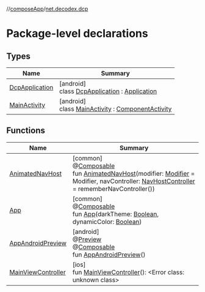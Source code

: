 //[composeApp](../../index.md)/[net.decodex.dcp](index.md)

# Package-level declarations

## Types

| Name | Summary |
|---|---|
| [DcpApplication](-dcp-application/index.md) | [android]<br>class [DcpApplication](-dcp-application/index.md) : [Application](https://developer.android.com/reference/kotlin/android/app/Application.html) |
| [MainActivity](-main-activity/index.md) | [android]<br>class [MainActivity](-main-activity/index.md) : [ComponentActivity](https://developer.android.com/reference/kotlin/androidx/activity/ComponentActivity.html) |

## Functions

| Name | Summary |
|---|---|
| [AnimatedNavHost](-animated-nav-host.md) | [common]<br>@[Composable](https://developer.android.com/reference/kotlin/androidx/compose/runtime/Composable.html)<br>fun [AnimatedNavHost](-animated-nav-host.md)(modifier: [Modifier](https://developer.android.com/reference/kotlin/androidx/compose/ui/Modifier.html) = Modifier, navController: [NavHostController](https://developer.android.com/reference/kotlin/androidx/navigation/NavHostController.html) = rememberNavController()) |
| [App](-app.md) | [common]<br>@[Composable](https://developer.android.com/reference/kotlin/androidx/compose/runtime/Composable.html)<br>fun [App](-app.md)(darkTheme: [Boolean](https://kotlinlang.org/api/latest/jvm/stdlib/kotlin/-boolean/index.html), dynamicColor: [Boolean](https://kotlinlang.org/api/latest/jvm/stdlib/kotlin/-boolean/index.html)) |
| [AppAndroidPreview](-app-android-preview.md) | [android]<br>@[Preview](https://developer.android.com/reference/kotlin/androidx/compose/ui/tooling/preview/Preview.html)<br>@[Composable](https://developer.android.com/reference/kotlin/androidx/compose/runtime/Composable.html)<br>fun [AppAndroidPreview](-app-android-preview.md)() |
| [MainViewController](-main-view-controller.md) | [ios]<br>fun [MainViewController](-main-view-controller.md)(): &lt;Error class: unknown class&gt; |
